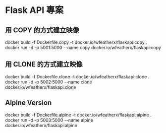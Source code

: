 # Flask API 專案

## 用 COPY 的方式建立映像

docker build -f Dockerfile.copy -t docker.io/wfeatherx/flaskapi:copy .
docker run -d -p 5001:5000 --name copy docker.io/wfeatherx/flaskapi:copy   

## 用 CLONE 的方式建立映像

docker build -f Dockerfile.clone -t docker.io/wfeatherx/flaskapi:clone .  
docker run -d -p 5002:5000 --name clone docker.io/wfeatherx/flaskapi:clone

## Alpine Version  

docker build -f Dockerfile.alpine -t docker.io/wfeatherx/flaskapi:alpine .
docker run -d -p 5003:5000 --name alpine docker.io/wfeatherx/flaskapi:alpine
